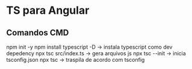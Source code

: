 # TS para Angular

## Comandos CMD
npm init -y
npm install typescript -D -> instala typescript como dev depedency
npx tsc src/index.ts -> gera arquivos js
npx tsc --init -> inicia tsconfig.json
npx tsc -> traspila de acordo com tsconfig